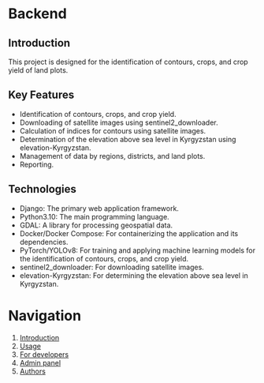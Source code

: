 # Backend

## Introduction

This project is designed for the identification of contours, crops, and crop yield of land plots.

## Key Features

- Identification of contours, crops, and crop yield.
- Downloading of satellite images using sentinel2_downloader.
- Calculation of indices for contours using satellite images.
- Determination of the elevation above sea level in Kyrgyzstan using elevation-Kyrgyzstan.
- Management of data by regions, districts, and land plots.
- Reporting.

## Technologies

- Django: The primary web application framework.
- Python3.10: The main programming language.
- GDAL: A library for processing geospatial data.
- Docker/Docker Compose: For containerizing the application and its dependencies.
- PyTorch/YOLOv8: For training and applying machine learning models for the identification of contours, crops, and crop
  yield.
- sentinel2_downloader: For downloading satellite images.
- elevation-Kyrgyzstan: For determining the elevation above sea level in Kyrgyzstan.

# Navigation

1. [Introduction](/README.md)
2. [Usage](/docs/en/USAGE.md)
3. [For developers](/docs/en/DEVELOPER.md)
4. [Admin panel](/docs/en/admin/)
5. [Authors](/docs/en/AUTHORS_en.md)


